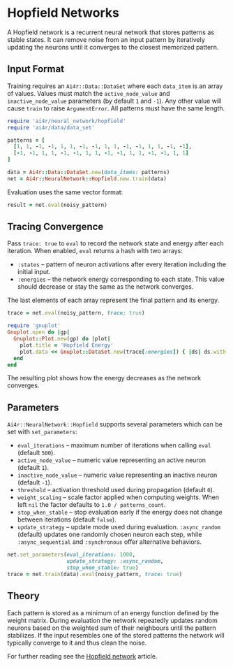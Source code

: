 # Hopfield Networks

A Hopfield network is a recurrent neural network that stores patterns as stable states. It can remove noise from an input pattern by iteratively updating the neurons until it converges to the closest memorized pattern.

## Input Format

Training requires an `Ai4r::Data::DataSet` where each `data_item` is an array of values. Values must match the `active_node_value` and `inactive_node_value` parameters (by default `1` and `-1`). Any other value will cause `train` to raise `ArgumentError`. All patterns must have the same length.

```ruby
require 'ai4r/neural_network/hopfield'
require 'ai4r/data/data_set'

patterns = [
  [1, 1, -1, -1, 1, 1, -1, -1, 1, 1, -1, -1, 1, 1, -1, -1],
  [-1, -1, 1, 1, -1, -1, 1, 1, -1, -1, 1, 1, -1, -1, 1, 1]
]

data = Ai4r::Data::DataSet.new(data_items: patterns)
net = Ai4r::NeuralNetwork::Hopfield.new.train(data)
```

Evaluation uses the same vector format:

```ruby
result = net.eval(noisy_pattern)
```

## Tracing Convergence

Pass `trace: true` to `eval` to record the network state and energy after each
iteration. When enabled, `eval` returns a hash with two arrays:

* `:states` – pattern of neuron activations after every iteration including the
  initial input.
* `:energies` – the network energy corresponding to each state. This value
  should decrease or stay the same as the network converges.

The last elements of each array represent the final pattern and its energy.

```ruby
trace = net.eval(noisy_pattern, trace: true)

require 'gnuplot'
Gnuplot.open do |gp|
  Gnuplot::Plot.new(gp) do |plot|
    plot.title = 'Hopfield Energy'
    plot.data << Gnuplot::DataSet.new(trace[:energies]) { |ds| ds.with = 'lines' }
  end
end
```

The resulting plot shows how the energy decreases as the network converges.

## Parameters

`Ai4r::NeuralNetwork::Hopfield` supports several parameters which can be set with `set_parameters`:

* `eval_iterations` – maximum number of iterations when calling `eval` (default `500`).
* `active_node_value` – numeric value representing an active neuron (default `1`).
* `inactive_node_value` – numeric value representing an inactive neuron (default `-1`).
* `threshold` – activation threshold used during propagation (default `0`).
* `weight_scaling` – scale factor applied when computing weights. When left `nil` the factor defaults to `1.0 / patterns_count`.
* `stop_when_stable` – stop evaluation early if the energy does not change between iterations (default `false`).
* `update_strategy` – update mode used during evaluation. `:async_random` (default) updates one randomly chosen neuron each step, while
  `:async_sequential` and `:synchronous` offer alternative behaviors.

```ruby
net.set_parameters(eval_iterations: 1000,
                   update_strategy: :async_random,
                   stop_when_stable: true)
trace = net.train(data).eval(noisy_pattern, trace: true)
```

## Theory

Each pattern is stored as a minimum of an energy function defined by the weight matrix. During evaluation the network repeatedly updates random neurons based on the weighted sum of their neighbours until the pattern stabilizes. If the input resembles one of the stored patterns the network will typically converge to it and thus clean the noise.

For further reading see the [Hopfield network](https://en.wikipedia.org/wiki/Hopfield_network) article.

